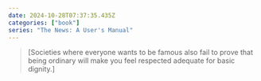 ```yaml
---
date: 2024-10-28T07:37:35.435Z
categories: ["book"]
series: "The News: A User's Manual"
---
```

> [Societies where everyone wants to be famous also fail to prove that being ordinary will make you feel respected adequate for basic dignity.]
